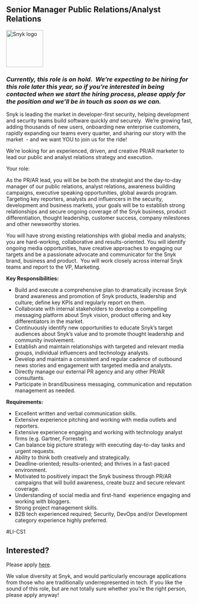 Senior Manager Public Relations/Analyst Relations
---

<img src="https://res.cloudinary.com/snyk/image/upload/v1537345894/press-kit/brand/logo-black.png" width="100" alt="Snyk logo" />

<h3><em><strong>Currently, this role is on hold.&nbsp; We’re expecting to be hiring for this role later this year, so if you’re interested in being contacted when we start the hiring process, please apply for the position and we’ll be in touch as soon as we can.</strong></em></h3>
<p><span style="font-weight: 400;">Snyk is leading the market in developer-first security, helping development and security teams build software quickly </span><em><span style="font-weight: 400;">and</span></em><span style="font-weight: 400;"> securely.&nbsp; We’re growing fast, adding thousands of new users, onboarding new enterprise customers, rapidly expanding our teams every quarter, and sharing our story with the market&nbsp; - and we want YOU to join us for the ride!&nbsp;</span></p>
<p><span style="font-weight: 400;">We’re looking for an experienced, driven, and creative PR/AR marketer to lead our public and analyst relations strategy and execution.&nbsp;</span></p>
<p><span style="font-weight: 400;">Your role:</span></p>
<p><span style="font-weight: 400;">As the PR/AR lead, you will be be both the strategist and the day-to-day manager of our public relations, analyst relations, awareness building campaigns, executive speaking opportunities, global awards program. Targeting key reporters, analysts and influencers in the security, development and business markets, your goals will be to establish strong relationships and secure ongoing coverage of the Snyk business, product differentiation, thought leadership, customer success, company milestones and other newsworthy stories.&nbsp;</span></p>
<p><span style="font-weight: 400;">You will have strong existing relationships with global media and analysts; you are hard-working, collaborative and results-oriented. You will identify ongoing media opportunities, have creative approaches to engaging our targets and be a passionate advocate and communicator for the Snyk brand, business and product.&nbsp; You will work closely across internal Snyk teams and report to the VP, Marketing.&nbsp;</span></p>
<p><strong>Key Responsibilities:</strong></p>
<ul>
<li style="font-weight: 400;"><span style="font-weight: 400;">Build and execute a comprehensive plan to dramatically increase Snyk brand awareness and promotion of Snyk products, leadership and culture; define key KPIs and regularly report on them.&nbsp;</span></li>
<li style="font-weight: 400;"><span style="font-weight: 400;">Collaborate with internal stakeholders to develop a compelling messaging platform about Snyk vision, product offering and key differentiators in the market.&nbsp;</span></li>
<li style="font-weight: 400;"><span style="font-weight: 400;">Continuously identify new opportunities to educate Snyk’s target audiences about Snyk’s value and to promote thought leadership and community involvement.</span></li>
<li style="font-weight: 400;"><span style="font-weight: 400;">Establish and maintain relationships with targeted and relevant media groups, individual influencers and technology analysts.&nbsp;</span></li>
<li style="font-weight: 400;"><span style="font-weight: 400;">Develop and maintain a consistent and regular cadence of outbound news stories and engagement with targeted media and analysts.&nbsp;</span></li>
<li style="font-weight: 400;"><span style="font-weight: 400;">Directly manage our external PR agency and any other PR/AR consultants.&nbsp;</span></li>
<li style="font-weight: 400;"><span style="font-weight: 400;">Participate in brand/business messaging, communication and reputation management as needed.</span></li>
</ul>
<p><strong>Requirements:</strong></p>
<ul>
<li style="font-weight: 400;"><span style="font-weight: 400;">Excellent written and verbal communication skills.</span></li>
<li style="font-weight: 400;"><span style="font-weight: 400;">Extensive experience pitching and working with media outlets and reporters.</span></li>
<li style="font-weight: 400;"><span style="font-weight: 400;">Extensive experience engaging and working with technology analyst firms (e.g. Gartner, Forrester).</span></li>
<li style="font-weight: 400;"><span style="font-weight: 400;">Can balance big picture strategy with executing day-to-day tasks and urgent requests.</span></li>
<li style="font-weight: 400;"><span style="font-weight: 400;">Ability to think both creatively and strategically.</span></li>
<li style="font-weight: 400;"><span style="font-weight: 400;">Deadline-oriented; results-oriented; and thrives in a fast-paced environment.</span></li>
<li style="font-weight: 400;"><span style="font-weight: 400;">Motivated to positively impact the Snyk business through PR/AR campaigns that will build awareness, create buzz and secure relevant coverage.&nbsp;&nbsp;</span></li>
<li style="font-weight: 400;"><span style="font-weight: 400;">Understanding of social media and first-hand&nbsp; experience engaging and working with bloggers.</span></li>
<li style="font-weight: 400;"><span style="font-weight: 400;">Strong project management skills.</span></li>
<li style="font-weight: 400;"><span style="font-weight: 400;">B2B tech experienced required; Security, DevOps and/or Development category experience highly preferred.</span></li>
</ul>
<p><span style="font-weight: 400;">#LI-CS1</span></p>

Interested?
---

Please apply [here](https://boards.greenhouse.io/snyk/jobs/4564290002#app).

We value diversity at Snyk, and would particularly encourage applications from those who are traditionally underrepresented in tech.
If you like the sound of this role, but are not totally sure whether you’re the right person, please apply anyway!
